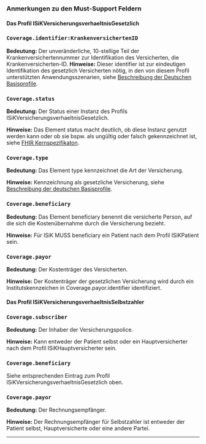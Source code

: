 ### Anmerkungen zu den Must-Support Feldern

#### Das Profil ISiKVersicherungsverhaeltnisGesetzlich

### `Coverage.identifier:KrankenversichertenID`

**Bedeutung:** Der unveränderliche, 10-stellige Teil der Krankenversichertennummer zur Identifikation des Versicherten, die Krankenversicherten-ID.
**Hinweise:** Dieser identifier ist zur eindeutigen Identifikation des gesetzlich Versicherten nötig, in den von diesem Profil unterstützten Anwendungsszenarien, siehe [Beschreibung der Deutschen Basisprofile](https://ig.fhir.de/basisprofile-de/1.2.0/GesetzlicheKrankenversichertennummer10-stelligeKVID-Identifier.html).

### `Coverage.status`

**Bedeutung:** Der Status einer Instanz des Profils ISiKVersicherungsverhaeltnisGesetzlich.

**Hinweise:** Das Element status macht deutlich, ob diese Instanz genutzt werden kann oder ob sie bspw. als ungültig oder falsch gekennzeichnet ist, siehe [FHIR Kernspezifikaton](http://hl7.org/fhir/coverage-definitions.html#Coverage.status).

### `Coverage.type`

**Bedeutung:** Das Element type kennzeichnet die Art der Versicherung.

**Hinweise:** Kennzeichnung als gesetzliche Versicherung, siehe [Beschreibung der deutschen Basisprofile](http://fhir.de/CodeSystem/versicherungsart-de-basis).

### `Coverage.beneficiary`

**Bedeutung:** Das Element beneficiary benennt die versicherte Person, auf die sich die Kostenübernahme durch die Versicherung bezieht.

**Hinweise:** Für ISiK MUSS beneficiary ein Patient nach dem Profil ISiKPatient sein.

### `Coverage.payor`

**Bedeutung:** Der Kostenträger des Versicherten.

**Hinweise:** Der Kostenträger der gesetzlichen Versicherung wird durch ein Institutskennzeichen in Coverage.payor.identifier identifiziert.

#### Das Profil ISiKVersicherungsverhaeltnisSelbstzahler

### `Coverage.subscriber`

**Bedeutung:** Der Inhaber der Versicherungspolice.

**Hinweise:** Kann entweder der Patient selbst oder ein Hauptversicherter nach dem Profil ISiKHauptversicherter sein.

### `Coverage.beneficiary`

Siehe entsprechenden Eintrag zum Profil ISiKVersicherungsverhaeltnisGesetzlich oben.

### `Coverage.payor`

**Bedeutung:** Der Rechnungsempfänger.

**Hinweise:** Der Rechnungsempfänger für Selbstzahler ist entweder der Patient selbst,  Hauptversicherte oder eine andere Partei.

---
